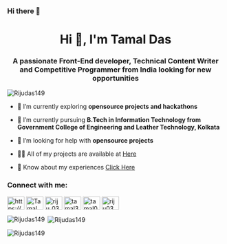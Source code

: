 ### Hi there 👋

<h1 align="center">Hi 👋, I'm Tamal Das</h1>
<h3 align="center">A passionate Front-End developer, Technical Content Writer and Competitive Programmer from India looking for new opportunities</h3>

<p align="left"> <img src="https://komarev.com/ghpvc/?username=Rijudas149&label=Profile%20views&color=0e75b6&style=flat" alt="Rijudas149" /> </p>

- 🔭 I’m currently exploring **opensource projects and hackathons**

- 🌱 I’m currently pursuing **B.Tech in Information Technology from Government College of Engineering and Leather Technology, Kolkata**

- 🤝 I’m looking for help with **opensource projects**

- 👨‍💻 All of my projects are available at [Here](https://tamaldas03.netlify.app/)

- 📄 Know about my experiences [Click Here](https://drive.google.com/file/d/1uqbPNTPiseO28imJjTyB0z8PCJsKDV8K/view?usp=share_link)

<h3 align="left">Connect with me:</h3>
<p align="left">
  
<a href="https://www.linkedin.com/in/tamal-das-2a950019b/" target="blank"><img align="center" src="https://raw.githubusercontent.com/rahuldkjain/github-profile-readme-generator/master/src/images/icons/Social/linked-in-alt.svg" alt="https://www.linkedin.com/in/tamal-das-2a950019b/" height="30" width="40" /></a>  <a href="https://www.instagram.com/urstamaldas/" target="blank"><img align="center" src="https://raw.githubusercontent.com/rahuldkjain/github-profile-readme-generator/master/src/images/icons/Social/instagram.svg" alt="Tamal Das" height="30" width="40" /></a>  <a href="https://www.codechef.com/users/riju_03" target="blank"><img align="center" src="https://cdn.jsdelivr.net/npm/simple-icons@3.1.0/icons/codechef.svg" alt="riju_03" height="30" width="40" /></a> <a href="https://www.hackerrank.com/tamal3801das" target="blank"><img align="center" src="https://raw.githubusercontent.com/rahuldkjain/github-profile-readme-generator/master/src/images/icons/Social/hackerrank.svg" alt="tamal3801das" height="30" width="40" /></a>  <a href="https://codeforces.com/profile/tamal03" target="blank"><img align="center" src="https://cdn.jsdelivr.net/npm/simple-icons@3.0.1/icons/codeforces.svg" alt="tamal03" height="30" width="40" /></a>  <a href="https://auth.geeksforgeeks.org/user/riju03" target="blank"><img align="center" src="https://raw.githubusercontent.com/rahuldkjain/github-profile-readme-generator/master/src/images/icons/Social/geeks-for-geeks.svg" alt="riju03" height="30" width="40" /></a>
</p>

<p><img align="left" src="https://github-readme-stats.vercel.app/api/top-langs?username=Rijudas149&show_icons=true&locale=en&layout=compact" alt="Rijudas149" /></p>

<p>&nbsp;<img align="center" src="https://github-readme-stats.vercel.app/api?username=Rijudas149&show_icons=true&locale=en" alt="Rijudas149" /></p>

<p><img align="center" src="https://github-readme-streak-stats.herokuapp.com/?user=Rijudas149&" alt="Rijudas149" /></p>

